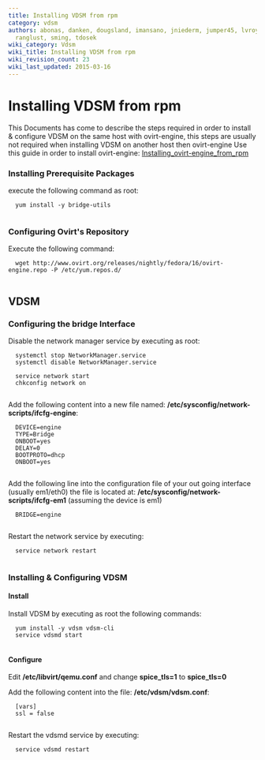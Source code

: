 ```yaml
---
title: Installing VDSM from rpm
category: vdsm
authors: abonas, danken, dougsland, imansano, jniederm, jumper45, lvroyce, mburns,
  ranglust, sming, tdosek
wiki_category: Vdsm
wiki_title: Installing VDSM from rpm
wiki_revision_count: 23
wiki_last_updated: 2015-03-16
---
```


# Installing VDSM from rpm

This Documents has come to describe the steps required in order to install & configure VDSM on the same host with ovirt-engine, this steps are usually not required when installing VDSM on another host then ovirt-engine
Use this guide in order to install ovirt-engine: [Installing_ovirt-engine_from_rpm](Installing_ovirt-engine_from_rpm)

### Installing Prerequisite Packages

execute the following command as root:

      yum install -y bridge-utils
       

### Configuring Ovirt's Repository

Execute the following command:

      wget http://www.ovirt.org/releases/nightly/fedora/16/ovirt-engine.repo -P /etc/yum.repos.d/
       

## VDSM

### Configuring the bridge Interface

Disable the network manager service by executing as root:

      systemctl stop NetworkManager.service
      systemctl disable NetworkManager.service

      service network start
      chkconfig network on
       

Add the following content into a new file named: **/etc/sysconfig/network-scripts/ifcfg-engine**:

      DEVICE=engine
      TYPE=Bridge
      ONBOOT=yes
      DELAY=0
      BOOTPROTO=dhcp
      ONBOOT=yes
       

Add the following line into the configuration file of your out going interface (usually em1/eth0) the file is located at: **/etc/sysconfig/network-scripts/ifcfg-em1** (assuming the device is em1)

      BRIDGE=engine
       

Restart the network service by executing:

      service network restart
       

### Installing & Configuring VDSM

#### Install

Install VDSM by executing as root the following commands:

      yum install -y vdsm vdsm-cli
      service vdsmd start
       

#### Configure

Edit **/etc/libvirt/qemu.conf** and change **spice_tls=1** to **spice_tls=0**

Add the following content into the file: **/etc/vdsm/vdsm.conf**:

      [vars]
      ssl = false
       

Restart the vdsmd service by executing:

      service vdsmd restart
       
